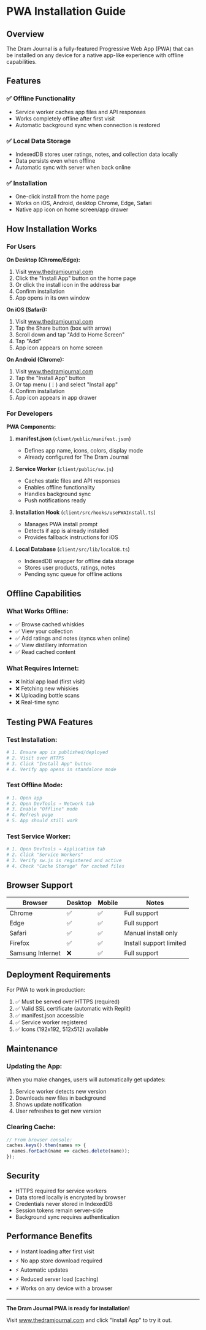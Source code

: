 # PWA Installation Guide

## Overview
The Dram Journal is a fully-featured Progressive Web App (PWA) that can be installed on any device for a native app-like experience with offline capabilities.

## Features

### ✅ Offline Functionality
- Service worker caches app files and API responses
- Works completely offline after first visit
- Automatic background sync when connection is restored

### ✅ Local Data Storage
- IndexedDB stores user ratings, notes, and collection data locally
- Data persists even when offline
- Automatic sync with server when back online

### ✅ Installation
- One-click install from the home page
- Works on iOS, Android, desktop Chrome, Edge, Safari
- Native app icon on home screen/app drawer

## How Installation Works

### For Users

**On Desktop (Chrome/Edge):**
1. Visit www.thedramjournal.com
2. Click the "Install App" button on the home page
3. Or click the install icon in the address bar
4. Confirm installation
5. App opens in its own window

**On iOS (Safari):**
1. Visit www.thedramjournal.com
2. Tap the Share button (box with arrow)
3. Scroll down and tap "Add to Home Screen"
4. Tap "Add"
5. App icon appears on home screen

**On Android (Chrome):**
1. Visit www.thedramjournal.com
2. Tap the "Install App" button
3. Or tap menu (⋮) and select "Install app"
4. Confirm installation
5. App icon appears in app drawer

### For Developers

**PWA Components:**

1. **manifest.json** (`client/public/manifest.json`)
   - Defines app name, icons, colors, display mode
   - Already configured for The Dram Journal

2. **Service Worker** (`client/public/sw.js`)
   - Caches static files and API responses
   - Enables offline functionality
   - Handles background sync
   - Push notifications ready

3. **Installation Hook** (`client/src/hooks/usePWAInstall.ts`)
   - Manages PWA install prompt
   - Detects if app is already installed
   - Provides fallback instructions for iOS

4. **Local Database** (`client/src/lib/localDB.ts`)
   - IndexedDB wrapper for offline data storage
   - Stores user products, ratings, notes
   - Pending sync queue for offline actions

## Offline Capabilities

### What Works Offline:
- ✅ Browse cached whiskies
- ✅ View your collection
- ✅ Add ratings and notes (syncs when online)
- ✅ View distillery information
- ✅ Read cached content

### What Requires Internet:
- ❌ Initial app load (first visit)
- ❌ Fetching new whiskies
- ❌ Uploading bottle scans
- ❌ Real-time sync

## Testing PWA Features

### Test Installation:
```bash
# 1. Ensure app is published/deployed
# 2. Visit over HTTPS
# 3. Click "Install App" button
# 4. Verify app opens in standalone mode
```

### Test Offline Mode:
```bash
# 1. Open app
# 2. Open DevTools → Network tab
# 3. Enable "Offline" mode
# 4. Refresh page
# 5. App should still work
```

### Test Service Worker:
```bash
# 1. Open DevTools → Application tab
# 2. Click "Service Workers"
# 3. Verify sw.js is registered and active
# 4. Check "Cache Storage" for cached files
```

## Browser Support

| Browser | Desktop | Mobile | Notes |
|---------|---------|--------|-------|
| Chrome | ✅ | ✅ | Full support |
| Edge | ✅ | ✅ | Full support |
| Safari | ✅ | ✅ | Manual install only |
| Firefox | ✅ | ✅ | Install support limited |
| Samsung Internet | ❌ | ✅ | Full support |

## Deployment Requirements

For PWA to work in production:
1. ✅ Must be served over HTTPS (required)
2. ✅ Valid SSL certificate (automatic with Replit)
3. ✅ manifest.json accessible
4. ✅ Service worker registered
5. ✅ Icons (192x192, 512x512) available

## Maintenance

### Updating the App:
When you make changes, users will automatically get updates:
1. Service worker detects new version
2. Downloads new files in background
3. Shows update notification
4. User refreshes to get new version

### Clearing Cache:
```javascript
// From browser console:
caches.keys().then(names => {
  names.forEach(name => caches.delete(name));
});
```

## Security

- HTTPS required for service workers
- Data stored locally is encrypted by browser
- Credentials never stored in IndexedDB
- Session tokens remain server-side
- Background sync requires authentication

## Performance Benefits

- ⚡ Instant loading after first visit
- ⚡ No app store download required
- ⚡ Automatic updates
- ⚡ Reduced server load (caching)
- ⚡ Works on any device with a browser

---

**The Dram Journal PWA is ready for installation!**

Visit www.thedramjournal.com and click "Install App" to try it out.
